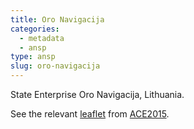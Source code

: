 ```yaml
---
title: Oro Navigacija
categories:
  - metadata
  - ansp
type: ansp
slug: oro-navigacija
---
```


State Enterprise Oro Navigacija, Lithuania.

See the relevant [leaflet][leaf] from [ACE2015].

[leaf]: ../Oro_Navigacija_Lithuania_ACE_2015.pdf "ACE 2015 Benchmarking Report Factsheet: Oro Navigacija"

[ACE2015]: http://www.eurocontrol.int/publications/atm-cost-effectiveness-ace-2015-benchmarking-report-2016-2020-outlook "ACE 2015 Benchmarking Report"
